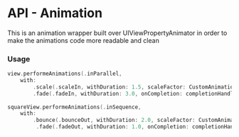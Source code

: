 # API - Animation
This is an animation wrapper built over UIViewPropertyAnimator in order to make the animations code more readable and clean

### Usage
```swift
view.performeAnimations(.inParallel,
	with:
		.scale(.scaleIn, withDuration: 1.5, scaleFactor: CustomAnimation.ScaleFactor(x: 1.3, y: 1.3)),
		.fade(.fadeIn, withDuration: 3.0, onCompletion: completionHandler))
		
squareView.performeAnimations(.inSequence,
	with:
		.bounce(.bounceOut, withDuration: 2.0, scaleFactor: CustomAnimation.ScaleFactor(x: 1.3, y: 1.3)),
		 .fade(.fadeOut, withDuration: 1.0, onCompletion: completionHandler))
```

